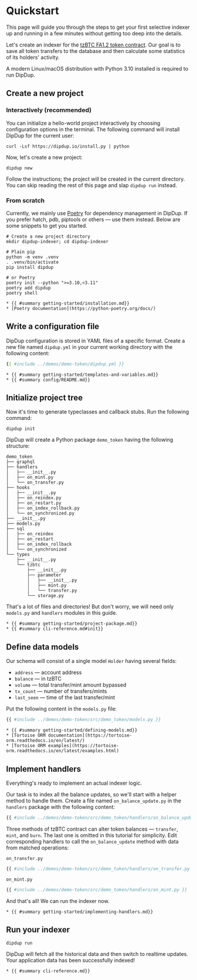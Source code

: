 # Quickstart

This page will guide you through the steps to get your first selective indexer up and running in a few minutes without getting too deep into the details.

Let's create an indexer for the [tzBTC FA1.2 token contract](https://tzkt.io/KT1PWx2mnDueood7fEmfbBDKx1D9BAnnXitn/operations/). Our goal is to save all token transfers to the database and then calculate some statistics of its holders' activity.

A modern Linux/macOS distribution with Python 3.10 installed is required to run DipDup.

## Create a new project

### Interactively (recommended)

You can initialize a hello-world project interactively by choosing configuration options in the terminal. The following command will install DipDup for the current user:

```shell
curl -Lsf https://dipdup.io/install.py | python
```

Now, let's create a new project:

```shell
dipdup new
```

Follow the instructions; the project will be created in the current directory. You can skip reading the rest of this page and slap `dipdup run` instead.

### From scratch

Currently, we mainly use [Poetry](https://python-poetry.org) for dependency management in DipDup. If you prefer hatch, pdb, piptools or others — use them instead. Below are some snippets to get you started.

```shell
# Create a new project directory
mkdir dipdup-indexer; cd dipdup-indexer

# Plain pip
python -m venv .venv
. .venv/bin/activate
pip install dipdup

# or Poetry
poetry init --python ">=3.10,<3.11"
poetry add dipdup
poetry shell
```

```admonish info title="See Also"
* {{ #summary getting-started/installation.md}}
* [Poetry documentation](https://python-poetry.org/docs/)
```

## Write a configuration file

DipDup configuration is stored in YAML files of a specific format. Create a new file named `dipdup.yml` in your current working directory with the following content:

```yaml
{{ #include ../demos/demo-token/dipdup.yml }}
```

```admonish info title="See Also"
* {{ #summary getting-started/templates-and-variables.md}}
* {{ #summary config/README.md}}
```

## Initialize project tree

Now it's time to generate typeclasses and callback stubs. Run the following command:

```shell
dipdup init
```

DipDup will create a Python package `demo_token` having the following structure:

```text
demo_token
├── graphql
├── handlers
│   ├── __init__.py
│   ├── on_mint.py
│   └── on_transfer.py
├── hooks
│   ├── __init__.py
│   ├── on_reindex.py
│   ├── on_restart.py
│   ├── on_index_rollback.py
│   └── on_synchronized.py
├── __init__.py
├── models.py
├── sql
│   ├── on_reindex
│   ├── on_restart
│   ├── on_index_rollback
│   └── on_synchronized
└── types
    ├── __init__.py
    └── tzbtc
        ├── __init__.py
        ├── parameter
        │   ├── __init__.py
        │   ├── mint.py
        │   └── transfer.py
        └── storage.py
```

That's a lot of files and directories! But don't worry, we will need only `models.py` and `handlers` modules in this guide.

```admonish info title="See Also"
* {{ #summary getting-started/project-package.md}}
* {{ #summary cli-reference.md#init}}
```

## Define data models

Our schema will consist of a single model `Holder` having several fields:

* `address` — account address
* `balance` — in tzBTC
* `volume` — total transfer/mint amount bypassed
* `tx_count` — number of transfers/mints
* `last_seen` — time of the last transfer/mint

Put the following content in the `models.py` file:

```python
{{ #include ../demos/demo-token/src/demo_token/models.py }}
```

```admonish info title="See Also"
* {{ #summary getting-started/defining-models.md}}
* [Tortoise ORM documentation](https://tortoise-orm.readthedocs.io/en/latest/)
* [Tortoise ORM examples](https://tortoise-orm.readthedocs.io/en/latest/examples.html)
```

## Implement handlers

Everything's ready to implement an actual indexer logic.

Our task is to index all the balance updates, so we'll start with a helper method to handle them. Create a file named `on_balance_update.py` in the `handlers` package with the following content:

```python
{{ #include ../demos/demo-token/src/demo_token/handlers/on_balance_update.py }}
```

Three methods of tzBTC contract can alter token balances — `transfer`, `mint`, and `burn`. The last one is omitted in this tutorial for simplicity. Edit corresponding handlers to call the `on_balance_update` method with data from matched operations:

`on_transfer.py`

```python
{{ #include ../demos/demo-token/src/demo_token/handlers/on_transfer.py }}
```

`on_mint.py`

```python
{{ #include ../demos/demo-token/src/demo_token/handlers/on_mint.py }}
```

And that's all! We can run the indexer now.

```admonish info title="See Also"
* {{ #summary getting-started/implementing-handlers.md}}
```

## Run your indexer

```shell
dipdup run
```

DipDup will fetch all the historical data and then switch to realtime updates. Your application data has been successfully indexed!

<!-- TODO: write log examples indicating successful run with comments -->
<!-- TODO: write how to check out execution result (sqlite list transactions from corresponding table) -->

```admonish info title="See Also"
* {{ #summary cli-reference.md}}
```
